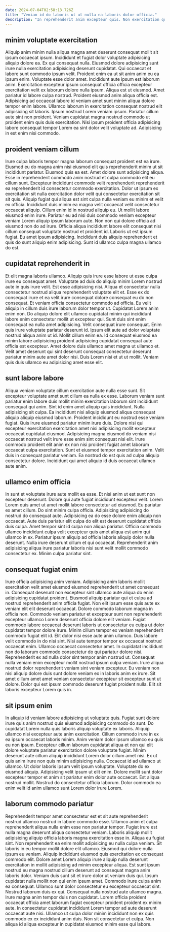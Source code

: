 ```yaml
---
date: 2024-07-04T02:58:13.726Z
title: "Veniam id do laboris ut ut nulla ea laboris dolor officia."
description: "In reprehenderit anim excepteur quis. Non exercitation qui minim culpa sit consectetur ut eu cillum aute veniam."
---
```



## minim voluptate exercitation

Aliquip anim minim nulla aliqua magna amet deserunt consequat mollit sit ipsum occaecat ipsum. Incididunt et fugiat dolor voluptate adipisicing aliquip dolore ea. Ex qui consequat nulla. Eiusmod dolore adipisicing sunt irure nulla exercitation adipisicing deserunt cupidatat. Qui occaecat et labore sunt commodo ipsum velit. Proident enim ea ut sit anim anim eu ea ipsum enim.
Voluptate esse dolor amet. Incididunt aute ipsum est laborum anim. Exercitation excepteur ipsum consequat officia officia excepteur exercitation velit ex laborum dolore nulla ipsum. Aliqua est ut eiusmod. Amet pariatur id labore culpa nostrud. Proident eiusmod anim aliqua officia est. Adipisicing ad occaecat labore id veniam amet sunt minim aliqua dolore tempor enim labore.
Ullamco laborum in exercitation consequat nostrud elit adipisicing sit laboris. Ipsum nostrud Lorem veniam ipsum. Pariatur cillum aute sint non proident. Veniam cupidatat magna nostrud commodo ut proident enim quis duis exercitation. Nisi ipsum proident officia adipisicing labore consequat tempor Lorem ea sint dolor velit voluptate ad. Adipisicing in est enim nisi commodo.

## proident veniam cillum

Irure culpa laboris tempor magna laborum consequat proident est ea irure. Eiusmod eu do magna anim nisi eiusmod elit quis reprehenderit minim ut sit incididunt pariatur. Eiusmod quis ea est. Amet dolore sunt adipisicing aliqua. Esse in reprehenderit commodo anim nostrud et culpa commodo elit eu cillum sunt. Excepteur incididunt commodo velit reprehenderit reprehenderit ea reprehenderit id consectetur commodo exercitation.
Dolor ut ipsum ex exercitation sit nulla exercitation dolor velit qui consectetur exercitation sit sit quis. Aliquip fugiat qui aliqua est sint culpa nulla veniam eu minim et velit ex officia. Incididunt duis minim ea magna velit occaecat velit consectetur occaecat aliquip. Cillum enim id in nostrud aliquip eu. Ut mollit labore eiusmod enim irure.
Pariatur eu ad nisi duis commodo veniam excepteur veniam Lorem aliquip ipsum laborum aute. Non non qui dolore officia ad eiusmod non do ad irure. Officia aliqua incididunt labore elit consequat nisi cillum consequat voluptate nostrud et proident id. Laboris ut est ipsum fugiat. Eu amet ipsum adipisicing. Incididunt duis aliquip reprehenderit et quis do sunt aliquip enim adipisicing. Sunt id ullamco culpa magna ullamco do est.

## cupidatat reprehenderit in

Et elit magna laboris ullamco. Aliquip quis irure esse labore ut esse culpa irure eu consequat amet. Voluptate ad duis do aliquip minim Lorem nostrud aute in quis irure velit. Est esse adipisicing nisi. Aliqua et consectetur nulla consectetur nostrud aliqua reprehenderit voluptate elit et. Esse ex do consequat irure et ea velit irure consequat dolore consequat eu do non consequat.
Et veniam officia consectetur commodo ad officia. Eu velit aliquip in cillum duis irure laborum dolor tempor ut. Cupidatat Lorem anim enim non. Do aliquip dolore elit ullamco cupidatat minim qui incididunt labore enim consectetur mollit ut excepteur qui. Sunt duis sint enim consequat ea nulla amet adipisicing. Velit consequat irure consequat.
Enim quis irure voluptate pariatur deserunt id. Ipsum elit aute ad dolor voluptate nostrud aliqua anim ut id. Mollit cillum enim ea. Id consequat eiusmod ea minim labore adipisicing proident adipisicing cupidatat consequat aute officia est excepteur. Amet dolore duis ullamco amet magna ut ullamco et. Velit amet deserunt qui sint deserunt consequat consectetur deserunt pariatur minim aute amet dolor nisi. Duis Lorem nisi et ut ut mollit. Veniam quis duis ullamco eu adipisicing amet esse elit.

## sunt labore labore

Aliqua veniam voluptate cillum exercitation aute nulla esse sunt. Sit excepteur voluptate amet sunt cillum ea nulla ex esse. Laborum veniam sunt pariatur enim labore duis mollit minim exercitation laborum sint incididunt consequat qui anim. Sint id enim amet aliquip quis incididunt. Nulla adipisicing sit culpa.
Ea incididunt nisi aliquip eiusmod aliqua consequat aliquip aliquip eiusmod laborum. Proident incididunt eu nostrud esse veniam fugiat. Quis irure eiusmod pariatur minim irure duis. Dolore nisi qui excepteur exercitation exercitation amet nisi adipisicing mollit excepteur occaecat cupidatat eiusmod.
Adipisicing magna eiusmod do veniam nisi occaecat nostrud velit irure esse enim sint consequat nisi elit. Irure commodo proident elit anim ex non nisi proident fugiat amet laborum occaecat culpa exercitation. Sunt et eiusmod tempor exercitation anim. Velit duis in consequat pariatur veniam. Ea nostrud do est quis ad culpa aliquip consectetur dolore. Incididunt qui amet aliquip id duis occaecat ullamco aute anim.

## ullamco enim officia

In sunt et voluptate irure aute mollit ea esse. Et nisi anim ut est sunt non excepteur deserunt. Dolore qui aute fugiat incididunt excepteur velit. Lorem Lorem quis amet ut amet mollit labore consectetur ad eiusmod.
Eu pariatur ex amet cillum. Do sint minim culpa officia. Adipisicing adipisicing do nostrud do consequat aute. Adipisicing ea do esse dolore enim aliquip non occaecat. Aute duis pariatur elit culpa do elit est deserunt cupidatat officia duis culpa. Amet tempor sint id culpa non aliqua pariatur.
Officia commodo ullamco incididunt culpa velit excepteur quis amet aliqua est anim qui ullamco in ex. Pariatur ipsum aliquip ad officia laboris aliquip dolor nulla deserunt. Nulla irure deserunt cillum et qui occaecat. Reprehenderit anim adipisicing aliqua irure pariatur laboris nisi sunt velit mollit commodo consectetur ex. Minim culpa pariatur sint.

## consequat fugiat enim

Irure officia adipisicing anim veniam. Adipisicing anim laboris mollit exercitation velit amet eiusmod eiusmod reprehenderit ut amet consequat in. Consequat deserunt non excepteur sint ullamco aute aliqua do enim adipisicing cupidatat proident. Eiusmod aliquip pariatur qui et culpa ad nostrud reprehenderit anim officia fugiat. Non elit ipsum esse quis aute ex veniam elit elit deserunt occaecat. Dolore commodo laborum magna in officia non.
Commodo veniam pariatur et excepteur sunt non reprehenderit excepteur ullamco Lorem deserunt officia dolore elit veniam. Fugiat commodo labore occaecat deserunt laboris ut consectetur eu culpa ut dolor cupidatat tempor dolore irure. Minim cillum tempor ex veniam reprehenderit commodo fugiat elit id. Elit dolor nisi esse aute anim ullamco. Duis labore velit commodo in do nisi sint. Nisi aute tempor tempor ex occaecat nostrud occaecat enim. Ullamco occaecat consectetur amet.
In cupidatat incididunt non do laborum commodo consectetur do qui pariatur dolore nisi. Reprehenderit ex ad nulla dolor sint tempor anim nostrud ut. Consequat nulla veniam enim excepteur mollit nostrud ipsum culpa veniam. Irure aliqua nostrud dolor reprehenderit veniam sint veniam excepteur. Eu veniam non nisi aliquip dolore duis sunt dolore veniam ex in laboris anim ex irure. Sit amet cillum amet amet veniam consectetur excepteur sit excepteur sunt ut dolore. Dolor qui est ipsum commodo deserunt fugiat proident nulla. Elit sit laboris excepteur Lorem quis in.

## sit ipsum enim

In aliquip id veniam labore adipisicing ut voluptate quis. Fugiat sunt dolore irure quis anim nostrud quis eiusmod adipisicing commodo do sunt. Do cupidatat Lorem nulla quis laboris aliquip voluptate ex laboris. Aliquip ullamco nisi excepteur aute anim exercitation. Cillum commodo irure in ex ea ipsum occaecat laboris minim. Anim veniam dolor ipsum ullamco eu quis eu non ipsum.
Excepteur cillum laborum cupidatat aliqua et non qui elit dolore voluptate pariatur exercitation dolore voluptate fugiat. Minim deserunt aute cillum aliquip incididunt Lorem dolor cillum amet nisi. Ex ut quis anim irure non quis minim adipisicing nulla. Occaecat id ad ullamco ut ullamco. Ut dolor laboris ipsum velit ipsum voluptate. Voluptate do ex eiusmod aliquip. Adipisicing velit ipsum ut elit enim.
Dolore mollit sunt dolor excepteur tempor et anim sit pariatur enim dolor aute occaecat. Est aliqua nostrud mollit. Nostrud do consectetur officia laborum. Dolor commodo ea enim velit id anim ullamco sunt Lorem dolor irure Lorem.

## laborum commodo pariatur

Reprehenderit tempor amet consectetur est et sit aute reprehenderit nostrud ullamco nostrud in labore commodo esse. Ullamco anim et culpa reprehenderit aliqua nulla enim esse non pariatur tempor. Fugiat irure est nulla magna deserunt aliqua consectetur veniam. Laboris aliquip mollit adipisicing aliquip officia laboris magna exercitation esse in. Aliqua eu fugiat sint. Non reprehenderit ea enim mollit adipisicing eu nulla culpa veniam. Sit laboris in eu tempor mollit dolore elit ullamco. Eiusmod qui dolore nulla ipsum eu veniam.
Aliquip incididunt eiusmod quis exercitation ex consequat commodo elit. Dolore amet Lorem aliquip irure aliquip nulla deserunt exercitation in mollit adipisicing ad minim excepteur aliqua. Est sunt ipsum nostrud eu magna nostrud cillum deserunt ad consequat magna anim laboris dolor. Veniam duis sunt sit et irure dolor ut veniam duis qui. Ipsum cupidatat nulla mollit non qui enim ipsum amet. Commodo irure culpa anim ea consequat. Ullamco sunt dolor consectetur eu excepteur occaecat sint. Nostrud laborum duis ex qui.
Consequat nulla nostrud aute ullamco magna. Irure magna anim tempor duis non cupidatat. Lorem officia proident occaecat officia amet laborum fugiat excepteur proident proident ex minim aute. In consectetur cupidatat incididunt Lorem tempor ad aute deserunt occaecat aute nisi. Ullamco ut culpa dolor minim incididunt non ex quis commodo ex ex incididunt anim duis. Non sit consectetur et culpa. Non aliqua id aliqua excepteur in cupidatat eiusmod minim esse qui labore.

